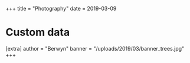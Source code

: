 +++
title = "Photography"
date = 2019-03-09

# Custom data
[extra]
author = "Berwyn"
banner = "/uploads/2019/03/banner_trees.jpg"
+++

